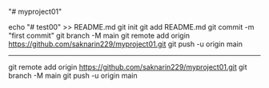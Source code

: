 "# myproject01" 

echo "# test00" >> README.md
git init
git add README.md
git commit -m "first commit"
git branch -M main
git remote add origin https://github.com/saknarin229/myproject01.git
git push -u origin main

---------------------------------------------

git remote add origin https://github.com/saknarin229/myproject01.git
git branch -M main
git push -u origin main